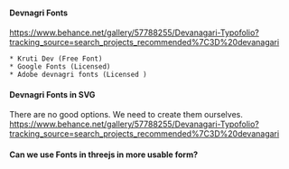 


#### Devnagri Fonts

https://www.behance.net/gallery/57788255/Devanagari-Typofolio?tracking_source=search_projects_recommended%7C3D%20devanagari

    * Kruti Dev (Free Font)
    * Google Fonts (Licensed)
    * Adobe devnagri fonts (Licensed )
    
    

#### Devnagri Fonts in SVG

There are no good options. We need to create them ourselves. 
https://www.behance.net/gallery/57788255/Devanagari-Typofolio?tracking_source=search_projects_recommended%7C3D%20devanagari

#### Can we use Fonts in threejs in more usable form?



